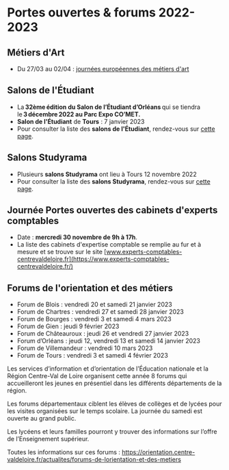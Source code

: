 # Portes ouvertes & forums 2022-2023

## Métiers d'Art
- Du 27/03 au 02/04 : [journées européennes des métiers d'art](http://ftp.inma-web.org/JEMA/2023/JEMA2023_Presentation_Jeune_public_et_scolaires.pdf)

## Salons de l'Étudiant
- La **32ème édition du Salon de l’Étudiant d’Orléans** qui se tiendra le **3 décembre 2022 au Parc Expo CO’MET.**
- **Salon de l'Étudiant** de **Tours** : 7 janvier 2023
- Pour consulter la liste des **salons de l'Étudiant**, rendez-vous sur [cette page](https://www.letudiant.fr/etudes/salons.html).

## Salons Studyrama
- Plusieurs **salons Studyrama** ont lieu à Tours 12 novembre 2022
- Pour consulter la liste des **salons Studyrama**, rendez-vous sur [cette page](https://www.studyrama.com/salons).

## Journée Portes ouvertes des cabinets d'experts comptables
- Date : **mercredi 30 novembre de 9h à 17h**. 
- La liste des cabinets d'expertise comptable se remplie au fur et à mesure et se trouve sur le site [www.experts-comptables-centrevaldeloire.fr](https://www.experts-comptables-centrevaldeloire.fr/)

## Forums de l'orientation et des métiers 
- Forum de Blois : vendredi 20 et samedi 21 janvier 2023
- Forum de Chartres : vendredi 27 et samedi 28 janvier 2023
- Forum de Bourges : vendredi 3 et samedi 4 mars 2023
- Forum de Gien : jeudi 9 février 2023
- Forum de Châteauroux : jeudi 26 et vendredi 27 janvier 2023
- Forum d’Orléans : jeudi 12, vendredi 13 et samedi 14 janvier 2023
- Forum de Villemandeur : vendredi 10 mars 2023
- Forum de Tours : vendredi 3 et samedi 4 février 2023

Les services d’information et d’orientation de l’Éducation nationale et la Région Centre-Val de Loire organisent cette année 8 forums qui accueilleront les jeunes en présentiel dans les
différents départements de la région.

Les forums départementaux ciblent les élèves de collèges et de lycées pour les visites
organisées sur le temps scolaire. La journée du samedi est ouverte au grand public.

Les lycéens et leurs familles pourront y trouver des informations sur l’offre de l’Enseignement supérieur.

Toutes les informations sur ces forums : https://orientation.centre-valdeloire.fr/actualites/forums-de-lorientation-et-des-metiers
